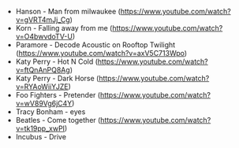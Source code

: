 * Hanson - Man from milwaukee (https://www.youtube.com/watch?v=gVRT4mJj_Cg)
* Korn - Falling away from me (https://www.youtube.com/watch?v=O4bwvdoTV-U)
* Paramore - Decode Acoustic on Rooftop Twilight  (https://www.youtube.com/watch?v=axV5C713Wpo)
* Katy Perry - Hot N Cold (https://www.youtube.com/watch?v=ftQnAnPQ8Ag)
* Katy Perry - Dark Horse (https://www.youtube.com/watch?v=RYAoWiiYJZE)
* Foo Fighters - Pretender (https://www.youtube.com/watch?v=wV89Vg6jC4Y)
* Tracy Bonham - eyes
* Beatles - Come together (https://www.youtube.com/watch?v=tk19pp_xwPI)
* Incubus - Drive
